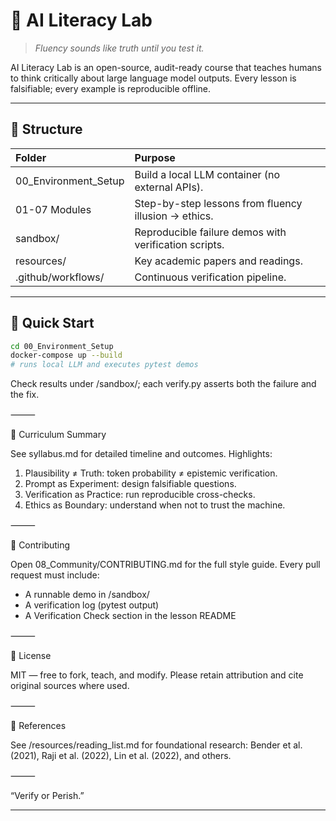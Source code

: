 # 🧠 AI Literacy Lab

> *Fluency sounds like truth until you test it.*

AI Literacy Lab is an open-source, audit-ready course that teaches humans to think critically about large language model outputs.
Every lesson is falsifiable; every example is reproducible offline.

---

## 📘 Structure

| Folder | Purpose |
|:--|:--|
| 00_Environment_Setup | Build a local LLM container (no external APIs). |
| 01-07 Modules | Step-by-step lessons from fluency illusion → ethics. |
| sandbox/ | Reproducible failure demos with verification scripts. |
| resources/ | Key academic papers and readings. |
| .github/workflows/ | Continuous verification pipeline. |

---

## 🚀 Quick Start

```bash
cd 00_Environment_Setup
docker-compose up --build
# runs local LLM and executes pytest demos
```

Check results under /sandbox/; each verify.py asserts both the failure and the fix.

⸻

🧩 Curriculum Summary

See syllabus.md for detailed timeline and outcomes.
Highlights:
1. Plausibility ≠ Truth: token probability ≠ epistemic verification.
2. Prompt as Experiment: design falsifiable questions.
3. Verification as Practice: run reproducible cross-checks.
4. Ethics as Boundary: understand when not to trust the machine.

⸻

🧰 Contributing

Open 08_Community/CONTRIBUTING.md for the full style guide.
Every pull request must include:
- A runnable demo in /sandbox/
- A verification log (pytest output)
- A Verification Check section in the lesson README

⸻

📜 License

MIT — free to fork, teach, and modify.
Please retain attribution and cite original sources where used.

⸻

🔗 References

See /resources/reading_list.md for foundational research:
Bender et al. (2021), Raji et al. (2022), Lin et al. (2022), and others.

⸻

“Verify or Perish.”

---
